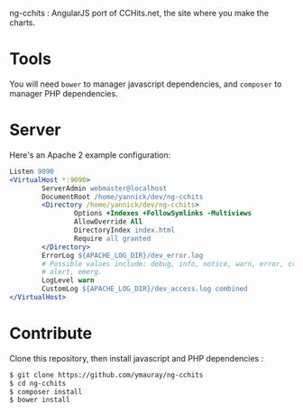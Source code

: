 ng-cchits : AngularJS port of CCHits.net, the site where you make the charts.

Tools
=====

You will need `bower` to manager javascript dependencies, and `composer` to manager PHP dependencies.

Server
======

Here's an Apache 2 example configuration:

```apache
Listen 9090
<VirtualHost *:9090>
        ServerAdmin webmaster@localhost
        DocumentRoot /home/yannick/dev/ng-cchits
        <Directory /home/yannick/dev/ng-cchits>
                Options +Indexes +FollowSymlinks -Multiviews
                AllowOverride All
                DirectoryIndex index.html
                Require all granted
        </Directory>
        ErrorLog ${APACHE_LOG_DIR}/dev_error.log
        # Possible values include: debug, info, notice, warn, error, crit,
        # alert, emerg.
        LogLevel warn
        CustomLog ${APACHE_LOG_DIR}/dev_access.log combined
</VirtualHost>
```

Contribute
==========

Clone this repository, then install javascript and PHP dependencies :
 
```bash
$ git clone https://github.com/ymauray/ng-cchits
$ cd ng-cchits
$ composer install
$ bower install
```

